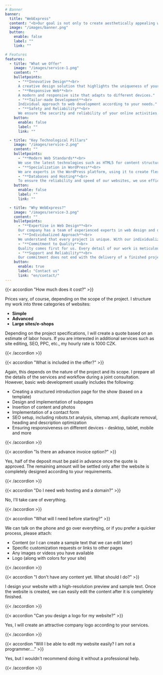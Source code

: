 ```yaml
---
# Banner
banner:
  title: "WebExpress"
  content: "<b>Our goal is not only to create aesthetically appealing websites<br>but also to provide an effective tool for achieving your business objectives.</br>"
  image: "/images/banner.png"
  button:
    enable: false
    label: ""
    link: ""

# Features
features:
  - title: "What we Offer"
    image: "/images/service-1.png"
    content: ""
    bulletpoints:
      - "**Innovative Design**<br> 
      A creative design solution that highlights the uniqueness of your brand."
      - "**Responsive Web**<br> 
      A modern and responsive site that adapts to different devices."
      - "**Tailor-made Development**<br> 
      Individual approach to web development according to your needs."
      - "**Safety and Reliability**<br> 
      We ensure the security and reliability of your online activities."
    button:
      enable: false
      label: ""
      link: ""

  - title: "Key Technological Pillars"
    image: "/images/service-2.png"
    content: ""
    bulletpoints:
      - "**Modern Web Standards**<br>
      We use the latest technologies such as HTML5 for content structure, CSS for design and styling, and JavaScript for interactivity and website dynamics. This ensures that our projects conform to modern web standards."
      - "**Specialization in WordPress**<br>
      We are experts in the WordPress platform, using it to create flexible and user-friendly websites. WordPress allows us to easily manage content and provides a robust solution for a wide range of online projects."
      - "**Databases and Hosting**<br>
      To ensure the reliability and speed of our websites, we use efficient database management solutions and cooperate with reputable hosting providers. This ensures optimal performance and availability for our clients."
    button:
      enable: false
      label: ""
      link: ""

  - title: "Why WebExpress?"
    image: "/images/service-3.png"
    content: ""
    bulletpoints:
      - "**Expertise in Web Design**<br>
      Our company has a team of experienced experts in web design and development. With years of experience and a modern approach to design, we create sites that not only dazzle visually, but also provide an optimal user experience."
      - "**Individualized Approach**<br>
      We understand that every project is unique. With our individualized approach, we provide solutions tailored to your brand's exact needs and goals. We work with you to meet your specific requirements."
      - "**Commitment to Quality**<br>
      Quality comes first for us. Every detail of our work is meticulously worked out to ensure optimum performance and reliability. We believe that a great website is the foundation for online success, which is why we place importance on every aspect of our projects."
      - "**Support and Reliability**<br>
      Our commitment does not end with the delivery of a finished project. We are here for you with continuous support and updates. Our company's emphasis is on customer satisfaction, which is why we are your partner not only during development, but throughout the life of your website."
    button:
      enable: true
      label: "Contact us"
      link: "en/contact/"
---
```


<div class="left-questions">

{{< accordion "How much does it cost?" >}}

Prices vary, of course, depending on the scope of the project. I structure my work into three categories of websites:

- **Simple**
- **Advanced**
- **Large sites/e-shops**

Depending on the project specifications, I will create a quote based on an estimate of labor hours. If you are interested in additional services such as site editing, SEO, PPC, etc., my hourly rate is 1000 CZK.

{{< /accordion >}}

{{< accordion "What is included in the offer?" >}}

Again, this depends on the nature of the project and its scope. I prepare all the details of the services and workflow during a joint consultation. However, basic web development usually includes the following:

- Creating a structured introduction page for the show (based on a template)
- Design and implementation of subpages
- Insertion of content and photos
- Implementation of a contact form
- SEO setup, including robots.txt analysis, sitemap.xml, duplicate removal, heading and description optimization
- Ensuring responsiveness on different devices - desktop, tablet, mobile and more

{{< /accordion >}}

{{< accordion "Is there an advance invoice option?" >}}

Yes, half of the deposit must be paid in advance once the quote is approved. The remaining amount will be settled only after the website is completely designed according to your requirements.

{{< /accordion >}}

{{< accordion "Do I need web hosting and a domain?" >}}

No, I'll take care of everything.

{{< /accordion >}}

</div>

<div class="right-questions">

{{< accordion "What will I need before starting?" >}}

We can talk on the phone and go over everything, or if you prefer a quicker process, please attach:

- Content (or I can create a sample text that we can edit later)
- Specific customization requests or links to other pages
- Any images or videos you have available
- Logo (along with colors for your site)

{{< /accordion >}}

{{< accordion "I don't have any content yet. What should I do?" >}}

I design your website with a high-resolution preview and sample text. Once the website is created, we can easily edit the content after it is completely finished.

{{< /accordion >}}

{{< accordion "Can you design a logo for my website?" >}}

Yes, I will create an attractive company logo according to your services.

{{< /accordion >}}

{{< accordion "Will I be able to edit my website easily? I am not a programmer...." >}}

Yes, but I wouldn't recommend doing it without a professional help.

{{< /accordion >}}

</div>
